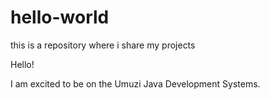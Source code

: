 # hello-world
this is a repository where i share my projects

Hello!

I am excited to be on the Umuzi Java Development Systems. 
